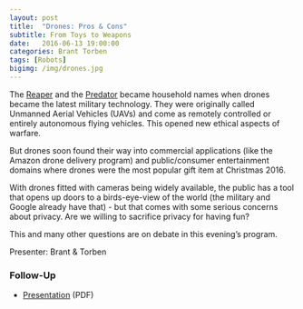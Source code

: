 ```yaml
---
layout: post
title:  "Drones: Pros & Cons"
subtitle: From Toys to Weapons
date:   2016-06-13 19:00:00
categories: Brant Torben
tags: [Robots]
bigimg: /img/drones.jpg
---
```


The [Reaper](https://en.wikipedia.org/wiki/General_Atomics_MQ-9_Reaper) and the [Predator](https://en.wikipedia.org/wiki/General_Atomics_MQ-1_Predator) became household names when drones became the latest military technology. They were originally called Unmanned Aerial Vehicles (UAVs) and come as remotely controlled or entirely autonomous flying vehicles. This opened new ethical aspects of warfare.

But drones soon found their way into commercial applications (like the Amazon drone delivery program) and public/consumer entertainment domains where drones were the most popular gift item at Christmas 2016.

With drones fitted with cameras being widely available, the public has a tool that opens up doors to a birds-eye-view of the world (the military and Google already have that) - but that comes with some serious concerns about privacy. Are we willing to sacrifice privacy for having fun? 

This and many other questions are on debate in this evening’s program.

Presenter: Brant & Torben

### Follow-Up

* [Presentation](/assets/present/2016/drones.pdf) (PDF) 

